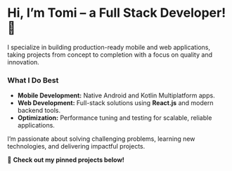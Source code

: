 # Hi, I’m Tomi – a Full Stack Developer! 👋  
I specialize in building production-ready mobile and web applications, taking projects from concept to completion with a focus on quality and innovation.  

### What I Do Best  
- **Mobile Development:** Native Android and Kotlin Multiplatform apps.  
- **Web Development:** Full-stack solutions using **React.js** and modern backend tools.  
- **Optimization:** Performance tuning and testing for scalable, reliable applications.  

I’m passionate about solving challenging problems, learning new technologies, and delivering impactful projects.  

🌟 **Check out my pinned projects below!**  

